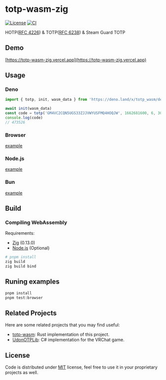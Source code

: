 # totp-wasm-zig

[![License](https://img.shields.io/github/license/gizmo-ds/totp-wasm-zig?style=flat-square)](./LICENSE)
[![CI](https://img.shields.io/github/actions/workflow/status/gizmo-ds/totp-wasm-zig/testing.yml?branch=main&label=CI&style=flat-square)](https://github.com/gizmo-ds/totp-wasm-zig/actions/workflows/testing.yml)

HOTP([RFC 4226](https://tools.ietf.org/html/rfc4226)) & TOTP([RFC 6238](https://tools.ietf.org/html/rfc6238)) & Steam Guard TOTP

## Demo

[https://totp-wasm-zig.vercel.app](https://totp-wasm-zig.vercel.app)

## Usage

### Deno

```typescript
import { totp, init, wasm_data } from 'https://deno.land/x/totp_wasm/deno/mod.ts'

await init(wasm_data)
const code = totp('GM4VC2CQN5UGS33ZJJVWYUSFMQ4HOQJW', 1662681600, 6, 30)
console.log(code)
// 473526
```

### Browser

[example](./examples/browser)

### Node.js

[example](./examples/node)

### Bun

[example](./examples/bun)

## Build

### Compiling WebAssembly

Requirements:

- [Zig](https://ziglang.org/download/) (0.13.0)
- [Node.js](https://nodejs.org) (Optional)

```bash
# pnpm install
zig build
zig build bind
```

## Runing examples

```bash
pnpm install
pnpm test:browser
```

## Related Projects

Here are some related projects that you may find useful:

- [totp-wasm](https://github.com/gizmo-ds/totp-wasm): Rust implementation of this project.
- [UdonOTPLib](https://github.com/gizmo-ds/UdonOTPLib): C# implementation for the VRChat game.

## License

Code is distributed under [MIT](./LICENSE) license, feel free to use it in your proprietary projects as well.
